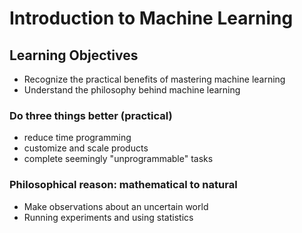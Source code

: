 # Introduction to Machine Learning

## Learning Objectives

* Recognize the practical benefits of mastering machine learning
* Understand the philosophy behind machine learning

### Do three things better (practical)

* reduce time programming
* customize and scale products
* complete seemingly "unprogrammable" tasks

### Philosophical reason: mathematical to natural

* Make observations about an uncertain world
* Running experiments and using statistics
